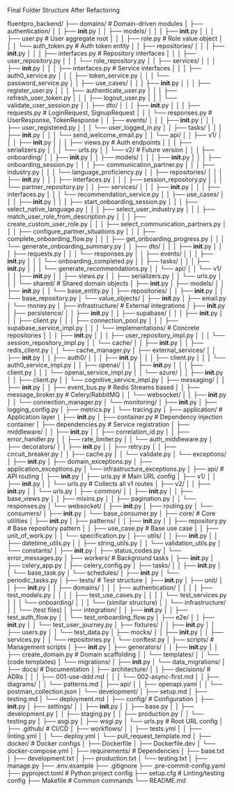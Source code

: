 Final Folder Structure After Refactoring

  fluentpro_backend/
  ├── domains/                          # Domain-driven modules
  │   ├── authentication/
  │   │   ├── __init__.py
  │   │   ├── models/
  │   │   │   ├── __init__.py
  │   │   │   ├── user.py              # User aggregate root
  │   │   │   ├── role.py              # Role value object
  │   │   │   └── auth_token.py        # Auth token entity
  │   │   ├── repositories/
  │   │   │   ├── __init__.py
  │   │   │   ├── interfaces.py        # Repository interfaces
  │   │   │   ├── user_repository.py
  │   │   │   └── role_repository.py
  │   │   ├── services/
  │   │   │   ├── __init__.py
  │   │   │   ├── interfaces.py        # Service interfaces
  │   │   │   ├── auth0_service.py
  │   │   │   ├── token_service.py
  │   │   │   └── password_service.py
  │   │   ├── use_cases/
  │   │   │   ├── __init__.py
  │   │   │   ├── register_user.py
  │   │   │   ├── authenticate_user.py
  │   │   │   ├── refresh_user_token.py
  │   │   │   ├── logout_user.py
  │   │   │   └── validate_user_session.py
  │   │   ├── dto/
  │   │   │   ├── __init__.py
  │   │   │   ├── requests.py          # LoginRequest, SignupRequest
  │   │   │   └── responses.py         # UserResponse, TokenResponse
  │   │   ├── events/
  │   │   │   ├── __init__.py
  │   │   │   ├── user_registered.py
  │   │   │   └── user_logged_in.py
  │   │   ├── tasks/
  │   │   │   ├── __init__.py
  │   │   │   └── send_welcome_email.py
  │   │   └── api/
  │   │       ├── v1/
  │   │       │   ├── __init__.py
  │   │       │   ├── views.py         # Auth endpoints
  │   │       │   ├── serializers.py
  │   │       │   └── urls.py
  │   │       └── v2/                  # Future version
  │   │
  │   ├── onboarding/
  │   │   ├── __init__.py
  │   │   ├── models/
  │   │   │   ├── __init__.py
  │   │   │   ├── onboarding_session.py
  │   │   │   ├── communication_partner.py
  │   │   │   ├── industry.py
  │   │   │   └── language_proficiency.py
  │   │   ├── repositories/
  │   │   │   ├── __init__.py
  │   │   │   ├── interfaces.py
  │   │   │   ├── session_repository.py
  │   │   │   └── partner_repository.py
  │   │   ├── services/
  │   │   │   ├── __init__.py
  │   │   │   ├── interfaces.py
  │   │   │   └── recommendation_service.py
  │   │   ├── use_cases/
  │   │   │   ├── __init__.py
  │   │   │   ├── start_onboarding_session.py
  │   │   │   ├── select_native_language.py
  │   │   │   ├── select_user_industry.py
  │   │   │   ├── match_user_role_from_description.py
  │   │   │   ├── create_custom_user_role.py
  │   │   │   ├── select_communication_partners.py
  │   │   │   ├── configure_partner_situations.py
  │   │   │   ├── complete_onboarding_flow.py
  │   │   │   ├── get_onboarding_progress.py
  │   │   │   └── generate_onboarding_summary.py
  │   │   ├── dto/
  │   │   │   ├── __init__.py
  │   │   │   ├── requests.py
  │   │   │   └── responses.py
  │   │   ├── events/
  │   │   │   ├── __init__.py
  │   │   │   └── onboarding_completed.py
  │   │   ├── tasks/
  │   │   │   ├── __init__.py
  │   │   │   └── generate_recommendations.py
  │   │   └── api/
  │   │       └── v1/
  │   │           ├── __init__.py
  │   │           ├── views.py
  │   │           ├── serializers.py
  │   │           └── urls.py
  │   │
  │   └── shared/                      # Shared domain objects
  │       ├── __init__.py
  │       ├── models/
  │       │   ├── __init__.py
  │       │   └── base_entity.py
  │       ├── repositories/
  │       │   ├── __init__.py
  │       │   └── base_repository.py
  │       └── value_objects/
  │           ├── __init__.py
  │           ├── email.py
  │           └── money.py
  │
  ├── infrastructure/                   # External integrations
  │   ├── __init__.py
  │   ├── persistence/
  │   │   ├── __init__.py
  │   │   ├── supabase/
  │   │   │   ├── __init__.py
  │   │   │   ├── client.py
  │   │   │   ├── connection_pool.py
  │   │   │   ├── supabase_service_impl.py
  │   │   │   └── implementations/    # Concrete repositories
  │   │   │       ├── __init__.py
  │   │   │       ├── user_repository_impl.py
  │   │   │       └── session_repository_impl.py
  │   │   └── cache/
  │   │       ├── __init__.py
  │   │       ├── redis_client.py
  │   │       └── cache_manager.py
  │   ├── external_services/
  │   │   ├── __init__.py
  │   │   ├── auth0/
  │   │   │   ├── __init__.py
  │   │   │   ├── client.py
  │   │   │   └── auth0_service_impl.py
  │   │   ├── openai/
  │   │   │   ├── __init__.py
  │   │   │   ├── client.py
  │   │   │   └── openai_service_impl.py
  │   │   └── azure/
  │   │       ├── __init__.py
  │   │       ├── client.py
  │   │       └── cognitive_service_impl.py
  │   ├── messaging/
  │   │   ├── __init__.py
  │   │   ├── event_bus.py            # Redis Streams based
  │   │   ├── message_broker.py       # Celery/RabbitMQ
  │   │   └── websocket/
  │   │       ├── __init__.py
  │   │       └── connection_manager.py
  │   └── monitoring/
  │       ├── __init__.py
  │       ├── logging_config.py
  │       ├── metrics.py
  │       └── tracing.py
  │
  ├── application/                     # Application layer
  │   ├── __init__.py
  │   ├── container.py                # Dependency injection container
  │   ├── dependencies.py             # Service registration
  │   ├── middleware/
  │   │   ├── __init__.py
  │   │   ├── correlation_id.py
  │   │   ├── error_handler.py
  │   │   ├── rate_limiter.py
  │   │   └── auth_middleware.py
  │   ├── decorators/
  │   │   ├── __init__.py
  │   │   ├── retry.py
  │   │   ├── circuit_breaker.py
  │   │   ├── cache.py
  │   │   └── validate.py
  │   └── exceptions/
  │       ├── __init__.py
  │       ├── domain_exceptions.py
  │       ├── application_exceptions.py
  │       └── infrastructure_exceptions.py
  │
  ├── api/                            # API routing
  │   ├── __init__.py
  │   ├── urls.py                     # Main URL config
  │   ├── v1/
  │   │   ├── __init__.py
  │   │   └── urls.py                # Collects all v1 routes
  │   ├── v2/
  │   │   ├── __init__.py
  │   │   └── urls.py
  │   ├── common/
  │   │   ├── __init__.py
  │   │   ├── base_views.py
  │   │   ├── mixins.py
  │   │   ├── pagination.py
  │   │   └── responses.py
  │   └── websocket/
  │       ├── __init__.py
  │       ├── routing.py
  │       └── consumers/
  │           ├── __init__.py
  │           └── base_consumer.py
  │
  ├── core/                           # Core utilities
  │   ├── __init__.py
  │   ├── patterns/
  │   │   ├── __init__.py
  │   │   ├── repository.py           # Base repository pattern
  │   │   ├── use_case.py            # Base use case
  │   │   ├── unit_of_work.py
  │   │   └── specification.py
  │   ├── utils/
  │   │   ├── __init__.py
  │   │   ├── datetime_utils.py
  │   │   ├── string_utils.py
  │   │   └── validation_utils.py
  │   └── constants/
  │       ├── __init__.py
  │       ├── status_codes.py
  │       └── error_messages.py
  │
  ├── workers/                        # Background tasks
  │   ├── __init__.py
  │   ├── celery_app.py
  │   ├── celery_config.py
  │   ├── tasks/
  │   │   ├── __init__.py
  │   │   └── base_task.py
  │   └── schedules/
  │       ├── __init__.py
  │       └── periodic_tasks.py
  │
  ├── tests/                          # Test structure
  │   ├── __init__.py
  │   ├── unit/
  │   │   ├── __init__.py
  │   │   ├── domains/
  │   │   │   ├── authentication/
  │   │   │   │   ├── test_models.py
  │   │   │   │   ├── test_use_cases.py
  │   │   │   │   └── test_services.py
  │   │   │   └── onboarding/
  │   │   │       └── (similar structure)
  │   │   └── infrastructure/
  │   │       └── (test files)
  │   ├── integration/
  │   │   ├── __init__.py
  │   │   ├── test_auth_flow.py
  │   │   └── test_onboarding_flow.py
  │   ├── e2e/
  │   │   ├── __init__.py
  │   │   └── test_user_journey.py
  │   ├── fixtures/
  │   │   ├── __init__.py
  │   │   ├── users.py
  │   │   └── test_data.py
  │   ├── mocks/
  │   │   ├── __init__.py
  │   │   ├── services.py
  │   │   └── repositories.py
  │   └── conftest.py
  │
  ├── scripts/                        # Management scripts
  │   ├── __init__.py
  │   ├── generators/
  │   │   ├── __init__.py
  │   │   ├── create_domain.py       # Domain scaffolding
  │   │   └── templates/
  │   │       └── (code templates)
  │   └── migrations/
  │       ├── __init__.py
  │       └── data_migrations/
  │
  ├── docs/                          # Documentation
  │   ├── architecture/
  │   │   ├── decisions/            # ADRs
  │   │   │   ├── 001-use-ddd.md
  │   │   │   └── 002-async-first.md
  │   │   ├── diagrams/
  │   │   └── patterns.md
  │   ├── api/
  │   │   ├── openapi.yaml
  │   │   └── postman_collection.json
  │   └── development/
  │       ├── setup.md
  │       ├── testing.md
  │       └── deployment.md
  │
  ├── config/                        # Configuration
  │   ├── __init__.py
  │   ├── settings/
  │   │   ├── __init__.py
  │   │   ├── base.py
  │   │   ├── development.py
  │   │   ├── staging.py
  │   │   ├── production.py
  │   │   └── testing.py
  │   ├── asgi.py
  │   ├── wsgi.py
  │   └── urls.py                   # Root URL config
  │
  ├── .github/                      # CI/CD
  │   ├── workflows/
  │   │   ├── tests.yml
  │   │   ├── linting.yml
  │   │   └── deploy.yml
  │   └── pull_request_template.md
  │
  ├── docker/                       # Docker configs
  │   ├── Dockerfile
  │   ├── Dockerfile.dev
  │   └── docker-compose.yml
  │
  ├── requirements/                 # Dependencies
  │   ├── base.txt
  │   ├── development.txt
  │   ├── production.txt
  │   └── testing.txt
  │
  ├── manage.py
  ├── .env.example
  ├── .gitignore
  ├── .pre-commit-config.yaml
  ├── pyproject.toml               # Python project config
  ├── setup.cfg                    # Linting/testing config
  ├── Makefile                     # Common commands
  └── README.md
